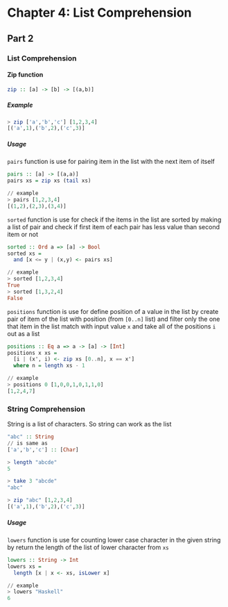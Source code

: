 # Chapter 4: List Comprehension

## Part 2

### List Comprehension

#### Zip function
```Haskell
zip :: [a] -> [b] -> [(a,b)]
```

##### Example
```Haskell
> zip ['a','b','c'] [1,2,3,4]
[('a',1),('b',2),('c',3)]
```

##### Usage
`pairs` function is use for pairing item in the list with the next item of itself
```Haskell
pairs :: [a] -> [(a,a)]
pairs xs = zip xs (tail xs)

// example
> pairs [1,2,3,4]
[(1,2),(2,3),(3,4)]
```

`sorted` function is use for check if the items in the list are sorted by making a list of pair and check if first item of each pair has less value than second item or not
```Haskell
sorted :: Ord a => [a] -> Bool
sorted xs =
  and [x <= y | (x,y) <- pairs xs]

// example
> sorted [1,2,3,4]
True
> sorted [1,3,2,4]
False
```

`positions` function is use for define position of a value in the list
by create pair of item of the list with position (from `[0..n]` list) and filter only the one that item in the list match with input value `x` and take all of the positions `i` out as a list
```Haskell
positions :: Eq a => a -> [a] -> [Int]
positions x xs =
  [i | (x', i) <- zip xs [0..n], x == x']
  where n = length xs - 1

// example
> positions 0 [1,0,0,1,0,1,1,0]
[1,2,4,7]
```

### String Comprehension
String is a list of characters. So string can work as the list
```Haskell
"abc" :: String
// is same as
['a','b','c'] :: [Char]
```

```Haskell
> length "abcde"
5

> take 3 "abcde"
"abc"

> zip "abc" [1,2,3,4]
[('a',1),('b',2),('c',3)]
```

##### Usage
`lowers` function is use for counting lower case character in the given string by return the length of the list of lower character from `xs`
```Haskell
lowers :: String -> Int
lowers xs =
  length [x | x <- xs, isLower x]

// example
> lowers "Haskell"
6
```
